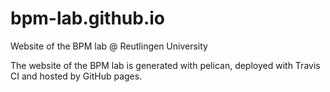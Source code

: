 # bpm-lab.github.io
Website of the BPM lab @ Reutlingen University

The website of the BPM lab is generated with pelican, deployed with Travis CI and hosted by GitHub pages.
